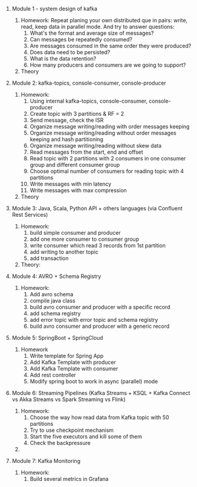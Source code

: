 1. Module 1 - system design of kafka
   1. Homework: Repeat planing your own distributed que in pairs: write, read, keep data in parallel mode. And try to answer questions:
      1. What's the format and average size of messages?
      2. Can messages be repeatedly consumed?
      3. Are messages consumed in the same order they were produced? 
      4. Does data need to be persisted? 
      5. What is the data retention? 
      6. How many producers and consumers are we going to support?
   2. Theory
2. Module 2: kafka-topics, console-consumer, console-producer
    1. Homework: 
       1. Using internal kafka-topics, console-consumer, console-producer
       2. Create topic with 3 partitions & RF = 2
       3. Send message, check the ISR
       4. Organize message writing/reading with order messages keeping
       5. Organize message writing/reading without order messages keeping and hash partitioning
       6. Organize message writing/reading without skew data
       7. Read messages from the start, end and offset
       8. Read topic with 2 partitions with 2 consumers in one consumer group and different consumer group
       9. Choose optimal number of consumers for reading topic with 4 partitions
       10. Write messages with min latency
       11. Write messages with max compression
    2. Theory

3. Module 3: Java, Scala, Python API + others languages (via Confluent Rest Services) 
   1. Homework:
      1. build simple consumer and producer
      2. add one more consumer to consumer group
      3. write consumer which read 3 records from 1st partition
      4. add writing to another topic 
      5. add transaction
   2. Theory:
4. Module 4: AVRO + Schema Registry
   1. Homework:
      1. Add avro schema
      2. compile java class 
      3. build avro consumer and producer  with a specific record 
      4. add schema registry
      5. add error topic with error topic and schema registry
      6. build avro consumer and producer  with a generic record
5. Module 5: SpringBoot + SpringCloud
   1. Homework
      1. Write template for Spring App
      2. Add Kafka Template with producer
      3. Add Kafka Template with consumer
      4. Add rest controller
      5. Modify spring boot to work in async (parallel) mode

5. Module 6: Streaming Pipelines (Kafka Streams + KSQL + Kafka Connect vs Akka Streams vs Spark Streaming vs Flink)
    1. Homework:
       1. Choose the way how read data from Kafka topic with 50 partitions
       2. Try to use checkpoint mechanism 
       3. Start the five executors and kill some of them
       4. Check the backpressure
    2. 

6. Module 7: Kafka Monitoring
   1. Homework:
      1. Build several metrics in Grafana